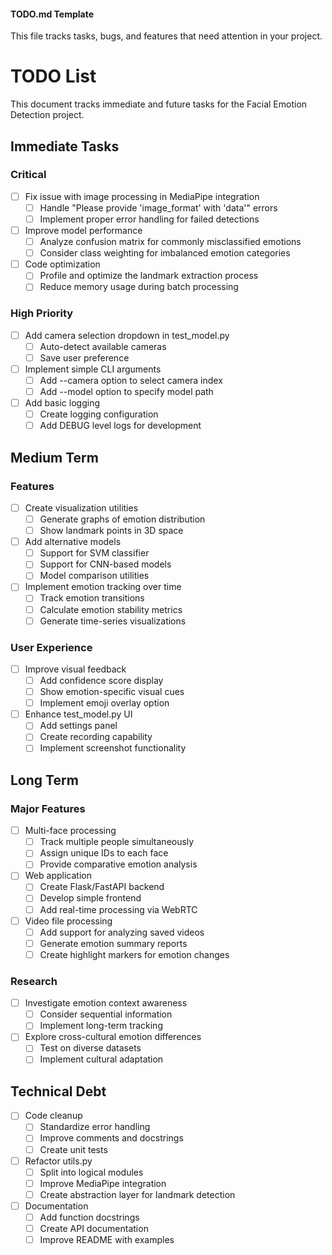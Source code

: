 #### TODO.md Template
This file tracks tasks, bugs, and features that need attention in your project.

# TODO List

This document tracks immediate and future tasks for the Facial Emotion Detection project.

## Immediate Tasks

### Critical

- [ ] Fix issue with image processing in MediaPipe integration
  - [ ] Handle "Please provide 'image_format' with 'data'" errors
  - [ ] Implement proper error handling for failed detections

- [ ] Improve model performance
  - [ ] Analyze confusion matrix for commonly misclassified emotions
  - [ ] Consider class weighting for imbalanced emotion categories

- [ ] Code optimization
  - [ ] Profile and optimize the landmark extraction process
  - [ ] Reduce memory usage during batch processing

### High Priority

- [ ] Add camera selection dropdown in test_model.py
  - [ ] Auto-detect available cameras
  - [ ] Save user preference

- [ ] Implement simple CLI arguments
  - [ ] Add --camera option to select camera index
  - [ ] Add --model option to specify model path

- [ ] Add basic logging
  - [ ] Create logging configuration
  - [ ] Add DEBUG level logs for development

## Medium Term

### Features

- [ ] Create visualization utilities
  - [ ] Generate graphs of emotion distribution
  - [ ] Show landmark points in 3D space

- [ ] Add alternative models
  - [ ] Support for SVM classifier
  - [ ] Support for CNN-based models
  - [ ] Model comparison utilities

- [ ] Implement emotion tracking over time
  - [ ] Track emotion transitions
  - [ ] Calculate emotion stability metrics
  - [ ] Generate time-series visualizations

### User Experience

- [ ] Improve visual feedback
  - [ ] Add confidence score display
  - [ ] Show emotion-specific visual cues
  - [ ] Implement emoji overlay option

- [ ] Enhance test_model.py UI
  - [ ] Add settings panel
  - [ ] Create recording capability
  - [ ] Implement screenshot functionality

## Long Term

### Major Features

- [ ] Multi-face processing
  - [ ] Track multiple people simultaneously
  - [ ] Assign unique IDs to each face
  - [ ] Provide comparative emotion analysis

- [ ] Web application
  - [ ] Create Flask/FastAPI backend
  - [ ] Develop simple frontend
  - [ ] Add real-time processing via WebRTC

- [ ] Video file processing
  - [ ] Add support for analyzing saved videos
  - [ ] Generate emotion summary reports
  - [ ] Create highlight markers for emotion changes

### Research

- [ ] Investigate emotion context awareness
  - [ ] Consider sequential information
  - [ ] Implement long-term tracking

- [ ] Explore cross-cultural emotion differences
  - [ ] Test on diverse datasets
  - [ ] Implement cultural adaptation

## Technical Debt

- [ ] Code cleanup
  - [ ] Standardize error handling
  - [ ] Improve comments and docstrings
  - [ ] Create unit tests

- [ ] Refactor utils.py
  - [ ] Split into logical modules
  - [ ] Improve MediaPipe integration
  - [ ] Create abstraction layer for landmark detection

- [ ] Documentation
  - [ ] Add function docstrings
  - [ ] Create API documentation
  - [ ] Improve README with examples
```
